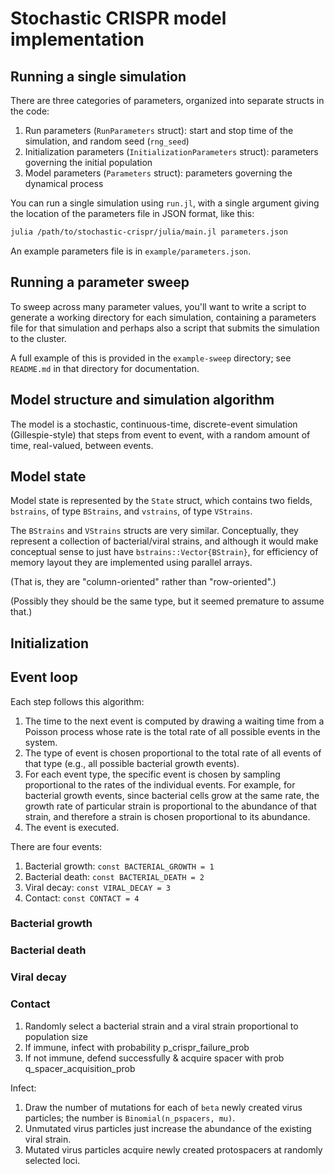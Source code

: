 # Stochastic CRISPR model implementation

## Running a single simulation

There are three categories of parameters, organized into separate structs in the code:

1. Run parameters (`RunParameters` struct): start and stop time of the simulation, and random seed (`rng_seed`)
2. Initialization parameters (`InitializationParameters` struct): parameters governing the initial population
3. Model parameters (`Parameters` struct): parameters governing the dynamical process

You can run a single simulation using `run.jl`, with a single argument giving the location of the parameters file in JSON format, like this:

```sh
julia /path/to/stochastic-crispr/julia/main.jl parameters.json
```

An example parameters file is in `example/parameters.json`.

## Running a parameter sweep

To sweep across many parameter values, you'll want to write a script to generate a working directory for each simulation, containing a parameters file for that simulation and perhaps also a script that submits the simulation to the cluster.

A full example of this is provided in the `example-sweep` directory; see `README.md` in that directory for documentation.

## Model structure and simulation algorithm

The model is a stochastic, continuous-time, discrete-event simulation (Gillespie-style) that steps from event to event, with a random amount of time, real-valued, between events.

## Model state

Model state is represented by the `State` struct, which contains two fields, `bstrains`, of type `BStrains`, and `vstrains`, of type `VStrains`.

The `BStrains` and `VStrains` structs are very similar.
Conceptually, they represent a collection of bacterial/viral strains, and although it would make conceptual sense to just have `bstrains::Vector{BStrain}`, for efficiency of memory layout they are implemented using parallel arrays.

(That is, they are "column-oriented" rather than "row-oriented".)

(Possibly they should be the same type, but it seemed premature to assume that.)



## Initialization

## Event loop

Each step follows this algorithm:

1. The time to the next event is computed by drawing a waiting time from a Poisson process whose rate is the total rate of all possible events in the system.
2. The type of event is chosen proportional to the total rate of all events of that type (e.g., all possible bacterial growth events).
3. For each event type, the specific event is chosen by sampling proportional to the rates of the individual events. For example, for bacterial growth events, since bacterial cells grow at the same rate, the growth rate of particular strain is proportional to the abundance of that strain, and therefore a strain is chosen proportional to its abundance.
4. The event is executed.

There are four events:

1. Bacterial growth: `const BACTERIAL_GROWTH = 1`
2. Bacterial death: `const BACTERIAL_DEATH = 2`
3. Viral decay: `const VIRAL_DECAY = 3`
4. Contact: `const CONTACT = 4`

### Bacterial growth

### Bacterial death

### Viral decay

### Contact

1. Randomly select a bacterial strain and a viral strain proportional to population size
2. If immune, infect with probability p_crispr_failure_prob
3. If not immune, defend successfully & acquire spacer with prob q_spacer_acquisition_prob

Infect:

1. Draw the number of mutations for each of `beta` newly created virus particles; the number is `Binomial(n_pspacers, mu)`.
2. Unmutated virus particles just increase the abundance of the existing viral strain.
3. Mutated virus particles acquire newly created protospacers at randomly selected loci.

